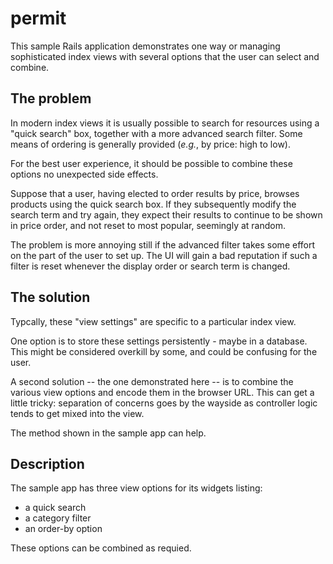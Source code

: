 # permit

This sample Rails application demonstrates one way or managing sophisticated index views with several options that the user can select and combine.

## The problem

In modern index views it is usually possible to search for resources using a "quick search" box, together with a more advanced search filter. Some means of ordering is generally provided (*e.g.*, by price: high to low).

For the best user experience, it should be possible to combine these options no unexpected side effects.

Suppose that a user, having elected to order results by price, browses products using the quick search box. If they subsequently modify the search term and try again, they expect their results to continue to be shown in price order, and not reset to most popular, seemingly at random.

The problem is more annoying still if the advanced filter takes some effort on the part of the user to set up. The UI will gain a bad reputation if such a filter is reset whenever the display order or search term is changed.

## The solution

Typcally, these "view settings" are specific to a particular index view.

One option is to store these settings persistently - maybe in a database. This might be considered overkill by some, and could be confusing for the user.

A second solution -- the one demonstrated here -- is to combine the various view options and encode them in the browser URL. This can get a little tricky: separation of concerns goes by the wayside as controller logic tends to get mixed into the view.

The method shown in the sample app can help.

## Description

The sample app has three view options for its widgets listing:

  * a quick search
  * a category filter
  * an order-by option

These options can be combined as requied.

